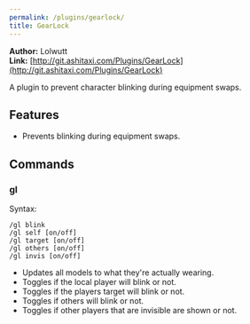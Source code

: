 ```yaml
---
permalink: /plugins/gearlock/
title: GearLock
---
```


**Author:** Lolwutt<br/>
**Link:** [http://git.ashitaxi.com/Plugins/GearLock](http://git.ashitaxi.com/Plugins/GearLock)

A plugin to prevent character blinking during equipment swaps.

## Features

  * Prevents blinking during equipment swaps.

## Commands

### gl
Syntax:
```
/gl blink
/gl self [on/off]
/gl target [on/off]
/gl others [on/off]
/gl invis [on/off]
```
  * Updates all models to what they're actually wearing.
  * Toggles if the local player will blink or not.
  * Toggles if the players target will blink or not.
  * Toggles if others will blink or not.
  * Toggles if other players that are invisible are shown or not.